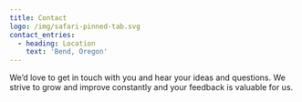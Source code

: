 ```yaml
---
title: Contact
logo: /img/safari-pinned-tab.svg
contact_entries:
  - heading: Location
    text: 'Bend, Oregon'
---
```

We’d love to get in touch with you and hear your ideas and
questions. We strive to grow and improve constantly and your feedback
is valuable for us.
